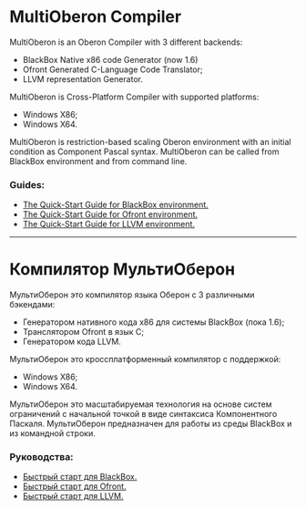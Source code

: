 # MultiOberon Compiler

MultiOberon is an Oberon Compiler with 3 different backends:
* BlackBox Native x86 code Generator (now 1.6)
* Ofront Generated C-Language Code Translator;
* LLVM representation Generator.

MultiOberon is Cross-Platform Compiler with supported platforms:
* Windows X86;
* Windows X64.

MultiOberon is restriction-based scaling Oberon environment with an initial condition as Component Pascal syntax.
MultiOberon can be called from BlackBox environment and from command line.


### Guides:
* [The Quick-Start Guide for BlackBox environment.](https://github.com/dvdagaev/Mob/blob/master/Omb/Docu/QuickStartOmb.pdf)
* [The Quick-Start Guide for Ofront environment.](https://github.com/dvdagaev/Mob/blob/master/Omf/Docu/QuickStartOmf.pdf)
* [The Quick-Start Guide for LLVM environment.](https://github.com/dvdagaev/Mob/blob/master/Oml/Docu/QuickStartOml.pdf)

---

# Компилятор МультиОберон

МультиОберон это компилятор языка Оберон с 3 различными бэкендами:
* Генератором нативного кода x86 для системы BlackBox (пока 1.6);
* Транслятором Ofront в язык C;
* Генератором кода LLVM.

МультиОберон это кроссплатформенный компилятор с поддержкой:
* Windows X86;
* Windows X64.

МультиОберон это масштабируемая технология на основе систем ограничений с начальной точкой в виде синтаксиса Компонентного Паскаля.
МультиОберон предназначен для работы из среды BlackBox и из командной строки.

### Руководства:
* [Быстрый старт для BlackBox.](https://github.com/dvdagaev/Mob/blob/master/Omb/Docu/QuickStartOmb_ru.pdf)
* [Быстрый старт для Ofront.](https://github.com/dvdagaev/Mob/blob/master/Omf/Docu/QuickStartOmf_ru.pdf)
* [Быстрый старт для LLVM.](https://github.com/dvdagaev/Mob/blob/master/Oml/Docu/QuickStartOml_ru.pdf)

